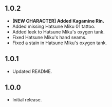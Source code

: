## 1.0.2
 - **[NEW CHARACTER] Added Kagamine Rin.**
 - Added missing Hatsune Miku 01 tattoo.
 - Added leek to Hatsune Miku's oxygen tank.
 - Fixed Hatsune Miku's hand seams.
 - Fixed a stain in Hatsune Miku's oxygen tank.

## 1.0.1
 - Updated README.

## 1.0.0
 - Initial release.
